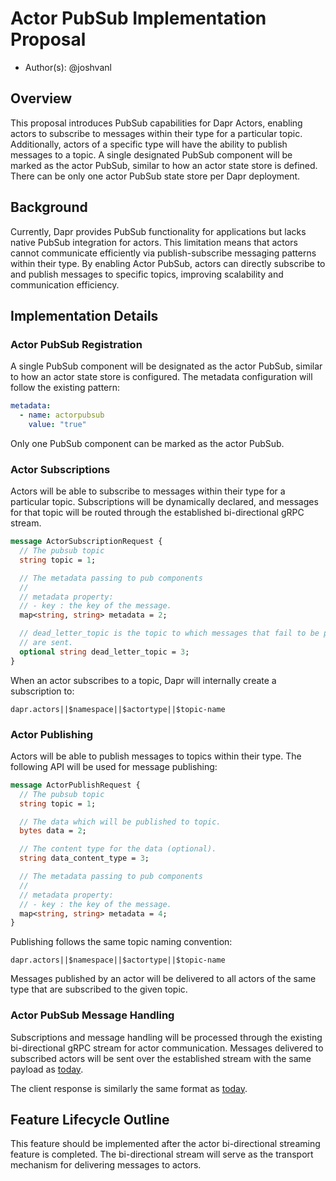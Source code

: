 # Actor PubSub Implementation Proposal

- Author(s): @joshvanl

## Overview

This proposal introduces PubSub capabilities for Dapr Actors, enabling actors to subscribe to messages within their type for a particular topic.
Additionally, actors of a specific type will have the ability to publish messages to a topic.
A single designated PubSub component will be marked as the actor PubSub, similar to how an actor state store is defined.
There can be only one actor PubSub state store per Dapr deployment.

## Background

Currently, Dapr provides PubSub functionality for applications but lacks native PubSub integration for actors.
This limitation means that actors cannot communicate efficiently via publish-subscribe messaging patterns within their type.
By enabling Actor PubSub, actors can directly subscribe to and publish messages to specific topics, improving scalability and communication efficiency.

## Implementation Details

### Actor PubSub Registration

A single PubSub component will be designated as the actor PubSub, similar to how an actor state store is configured.
The metadata configuration will follow the existing pattern:

```yaml
metadata:
  - name: actorpubsub
    value: "true"
```

Only one PubSub component can be marked as the actor PubSub.

### Actor Subscriptions

Actors will be able to subscribe to messages within their type for a particular topic.
Subscriptions will be dynamically declared, and messages for that topic will be routed through the established bi-directional gRPC stream.

```proto
message ActorSubscriptionRequest {
  // The pubsub topic
  string topic = 1;

  // The metadata passing to pub components
  //
  // metadata property:
  // - key : the key of the message.
  map<string, string> metadata = 2;

  // dead_letter_topic is the topic to which messages that fail to be processed
  // are sent.
  optional string dead_letter_topic = 3;
}
```

When an actor subscribes to a topic, Dapr will internally create a subscription to:

```
dapr.actors||$namespace||$actortype||$topic-name
```

### Actor Publishing

Actors will be able to publish messages to topics within their type.
The following API will be used for message publishing:

```proto
message ActorPublishRequest {
  // The pubsub topic
  string topic = 1;

  // The data which will be published to topic.
  bytes data = 2;

  // The content type for the data (optional).
  string data_content_type = 3;

  // The metadata passing to pub components
  //
  // metadata property:
  // - key : the key of the message.
  map<string, string> metadata = 4;
}
```

Publishing follows the same topic naming convention:

```
dapr.actors||$namespace||$actortype||$topic-name
```

Messages published by an actor will be delivered to all actors of the same type that are subscribed to the given topic.

### Actor PubSub Message Handling

Subscriptions and message handling will be processed through the existing bi-directional gRPC stream for actor communication.
Messages delivered to subscribed actors will be sent over the established stream with the same payload as [today](https://github.com/dapr/dapr/blob/8cefe6a312867d8517a750d2dc300e10821bdf3a/dapr/proto/runtime/v1/appcallback.proto#L96).

The client response is similarly the same format as [today](https://github.com/dapr/dapr/blob/8cefe6a312867d8517a750d2dc300e10821bdf3a/dapr/proto/runtime/v1/appcallback.proto#L136).

## Feature Lifecycle Outline

This feature should be implemented after the actor bi-directional streaming feature is completed.
The bi-directional stream will serve as the transport mechanism for delivering messages to actors.
